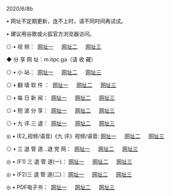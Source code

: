 <p>2020/6/8b
<p>• 网址不定期更新，连不上时，请不同时间再试试。
<p>• 建议用谷歌或火狐官方浏览器访问。
<p>◎ • 视 频： 
<a href="http://hch.csso.press/" target="_blank">网址一</a> 　 
<a href="http://hah.csso.press/" target="_blank">网址二</a> 　 
<a href="http://hbh.csso.press/b.html" target="_blank">网址三</a>
<p>◆ 分 享 网 址：m.itpc.ga（请 收 藏） </p>

<p>◎ • 小 站：  
<a href="http://hch.csso.press/f.html" target="_blank">网址一</a> 　 
<a href="http://hah.csso.press/h.html" target="_blank">网址二</a> 　 
<a href="http://hbh.csso.press/k/" target="_blank">网址三</a></p>
<p>◎ • 翻 墙 软 件 ：  
<a href="http://hch.csso.press/ff/" target="_blank">网址一</a> 　 
<a href="http://hah.csso.press/s/read/a1_nd.html" target="_blank">网址二</a> 　 
<a href="http://hbh.csso.press/ff/index.html" target="_blank">网址三</a></p>
<p>◎ • 每 日 新 闻：  
<a href="http://hch.csso.press/day/" target="_blank">网址一</a> 　 
<a href="http://hah.csso.press/day/" target="_blank">网址二</a> 　 
<a href="http://hbh.csso.press/day/index.html" target="_blank">网址三</a></p>
<p>◎ • 短 波 分 享：  
<a href="http://hch.csso.press/h/" target="_blank">网址一</a> 　 
<a href="http://hah.csso.press/h/" target="_blank">网址二</a> 　 
<a href="http://hbh.csso.press/h/index.html" target="_blank">网址三</a></p>
<p>◎ • 九 评.三 退：  
<a href="http://hch.csso.press/t/" target="_blank">网址一</a> 　 
<a href="http://hah.csso.press/v2/index.html" target="_blank">网址二</a> 　 
<a href="http://hbh.csso.press/tt/index.html" target="_blank">网址三</a> 　</p>
<p>◎ • (E2_视频/语音)《九 评》视频/语音: 
<a href="http://hch.csso.press/7738.html" target="_blank">网址一</a> 　 
<a href="http://hah.csso.press/7614.html" target="_blank">网址二</a> 　 
<a href="http://hbh.csso.press/7633.html" target="_blank">网址三</a></p>
<p>◎ • 三 退 管 道...退 党 网：  
<a href="http://hch.csso.press/go/td1.html" target="_blank">网址一</a> 　 
<a href="http://hah.csso.press/go/td2.html" target="_blank">网址二</a> 　 
<a href="http://hbh.csso.press/go/td3.html" target="_blank">网址三</a></p>
<p>◎ • (F1) 三 退 管 道(一)： 
<a href="http://hch.csso.press/dd/" target="_blank">网址一</a> 　 
<a href="http://hah.csso.press/s/read/a1_tdx.html" target="_blank">网址二</a> 　 
<a href="http://hbh.csso.press/dd/" target="_blank">网址三</a></p>
<p>◎ • (F2)三 退 管 道(二)： 
<a href="http://hbh.csso.press/d/" target="_blank">网址一</a> 　 
<a href="http://hch.csso.press/d/index.html" target="_blank">网址二</a> 　 
<a href="http://hah.csso.press/d/" target="_blank">网址三</a></p>
<p>◎ • PDF电子书：  
<a href="http://hch.csso.press/p/" target="_blank">网址一</a> 　 
<a href="http://hah.csso.press/p/index.html" target="_blank">网址二</a> 　 
<a href="http://hbh.csso.press/p/" target="_blank">网址三</a></p>
